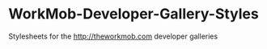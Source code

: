 WorkMob-Developer-Gallery-Styles
================================

Stylesheets for the http://theworkmob.com developer galleries
